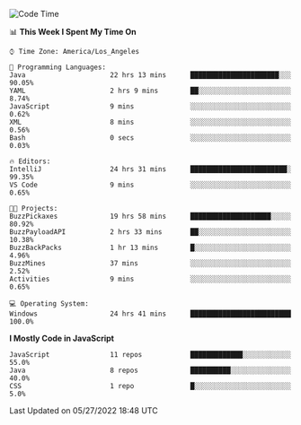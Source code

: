 <!--START_SECTION:waka-->
![Code Time](http://img.shields.io/badge/Code%20Time-0%20secs-blue)

📊 **This Week I Spent My Time On** 

```text
⌚︎ Time Zone: America/Los_Angeles

💬 Programming Languages: 
Java                     22 hrs 13 mins      ██████████████████████░░░   90.05% 
YAML                     2 hrs 9 mins        ██░░░░░░░░░░░░░░░░░░░░░░░   8.74% 
JavaScript               9 mins              ░░░░░░░░░░░░░░░░░░░░░░░░░   0.62% 
XML                      8 mins              ░░░░░░░░░░░░░░░░░░░░░░░░░   0.56% 
Bash                     0 secs              ░░░░░░░░░░░░░░░░░░░░░░░░░   0.03%

🔥 Editors: 
IntelliJ                 24 hrs 31 mins      ████████████████████████░   99.35% 
VS Code                  9 mins              ░░░░░░░░░░░░░░░░░░░░░░░░░   0.65%

🐱‍💻 Projects: 
BuzzPickaxes             19 hrs 58 mins      ████████████████████░░░░░   80.92% 
BuzzPayloadAPI           2 hrs 33 mins       ██░░░░░░░░░░░░░░░░░░░░░░░   10.38% 
BuzzBackPacks            1 hr 13 mins        █░░░░░░░░░░░░░░░░░░░░░░░░   4.96% 
BuzzMines                37 mins             ░░░░░░░░░░░░░░░░░░░░░░░░░   2.52% 
Activities               9 mins              ░░░░░░░░░░░░░░░░░░░░░░░░░   0.65%

💻 Operating System: 
Windows                  24 hrs 41 mins      █████████████████████████   100.0%

```

**I Mostly Code in JavaScript** 

```text
JavaScript               11 repos            █████████████░░░░░░░░░░░░   55.0% 
Java                     8 repos             ██████████░░░░░░░░░░░░░░░   40.0% 
CSS                      1 repo              █░░░░░░░░░░░░░░░░░░░░░░░░   5.0%

```



 Last Updated on 05/27/2022 18:48 UTC
<!--END_SECTION:waka-->
